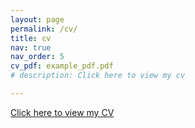 ```yaml
---
layout: page
permalink: /cv/
title: cv
nav: true
nav_order: 5
cv_pdf: example_pdf.pdf
# description: Click here to view my cv

---
```

<a href="/assets/pdf/cv.pdf" target="_blank">Click here to view my CV</a>
